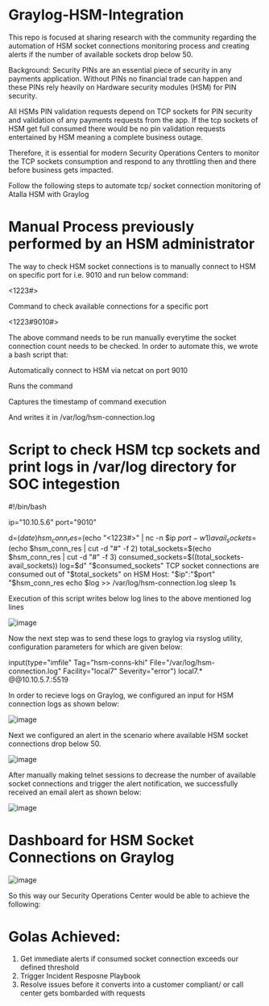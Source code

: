 # Graylog-HSM-Integration
This repo is focused at sharing research with the community regarding the automation of HSM socket connections monitoring process and creating alerts if the number of available sockets drop below 50. 

Background: 
Security PINs are an essential piece of security in any payments application. Without PINs no financial trade can happen and these PINs rely heavily on Hardware security modules (HSM) for PIN security.

All HSMs PIN validation requests depend on TCP sockets for PIN security and validation of any payments requests from the app. If the tcp sockets of HSM get full consumed there would be no pin validation requests entertained by HSM meaning a complete business outage. 

Therefore, it is essential for modern Security Operations Centers to monitor the TCP sockets consumption and respond to any throttling then and there before business gets impacted.

Follow the following steps to automate tcp/ socket connection monitoring of Atalla HSM with Graylog

# Manual Process previously performed by an HSM administrator

The way to check HSM socket connections is to manually connect to HSM on specific port for i.e. 9010 and run below command:

<1223#>

Command to check available connections for a specific port

<1223#9010#>

The above command needs to be run manually everytime the socket connection count needs to be checked. In order to automate this, we wrote a bash script that:

Automatically connect to HSM via netcat on port 9010

Runs the command

Captures the timestamp of command execution

And writes it in /var/log/hsm-connection.log 

# Script to check HSM tcp sockets and print logs in /var/log directory for SOC integestion

#!/bin/bash

ip="10.10.5.6"
port="9010"

d=$(date)
hsm_conn_res=$(echo "<1223#>" | nc -n $ip $port -w 1)
avail_sockets=$(echo $hsm_conn_res | cut -d "#" -f 2)
total_sockets=$(echo $hsm_conn_res | cut -d "#" -f 3)
consumed_sockets=$((total_sockets-avail_sockets))
log=$d" "$consumed_sockets" TCP socket connections are consumed out of "$total_sockets" on HSM Host: "$ip":"$port"  "$hsm_conn_res
echo $log >> /var/log/hsm-connection.log
sleep 1s

Execution of this script writes below log lines to the above mentioned log lines

![image](https://user-images.githubusercontent.com/53171887/170818613-ee7627fe-7135-4d36-90fd-50cfb03e867b.png)

Now the next step was to send these logs to graylog via rsyslog utility, configuration parameters for which are given below:

input(type="imfile" Tag="hsm-conns-khi" File="/var/log/hsm-connection.log" Facility="local7" Severity="error")
local7.* @@10.10.5.7.:5519

In order to recieve logs on Graylog, we configured an input for HSM connection logs as shown below:

![image](https://user-images.githubusercontent.com/53171887/170818678-9d3bb9a4-0b0b-4f22-96a0-7424172789a9.png)

Next we configured an alert in the scenario where available HSM socket connections drop below 50.

![image](https://user-images.githubusercontent.com/53171887/170818702-890a33f3-eb2e-4d98-9204-a219134c92c2.png)

After manually making telnet sessions to decrease the number of available socket connections and trigger the alert notification, we successfully received an email alert as shown below:

![image](https://user-images.githubusercontent.com/53171887/170818978-77092b5e-79da-4780-80d2-28b005a5b698.png)

# Dashboard for HSM Socket Connections on Graylog

![image](https://user-images.githubusercontent.com/53171887/170819095-210bf7db-392a-4f33-9d9b-2baa07b555d7.png)

So this way our Security Operations Center would be able to achieve the following:

# Golas Achieved: 

1. Get immediate alerts if consumed socket connection exceeds our defined threshold
2. Trigger Incident Resposne Playbook
3. Resolve issues before it converts into a customer compliant/ or call center gets bombarded with requests


